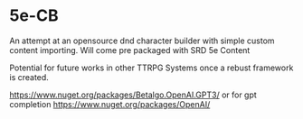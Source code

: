 # 5e-CB
An attempt at an opensource dnd character builder with simple custom content importing.
Will come pre packaged with SRD 5e Content

Potential for future works in other TTRPG Systems once a rebust framework is created.


https://www.nuget.org/packages/Betalgo.OpenAI.GPT3/
or for gpt completion
https://www.nuget.org/packages/OpenAI/